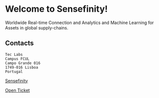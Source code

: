# Welcome to Sensefinity!

Worldwide Real-time Connection and Analytics and Machine Learning for Assets in global supply-chains.

## Contacts

```
Tec Labs
Campus FCUL
Campo Grande 016
1749-016 Lisboa
Portugal
```

[Sensefinity](https://sensefinity.com)

[Open Ticket](https://sensefinity.freshdesk.com/support/tickets/new)
